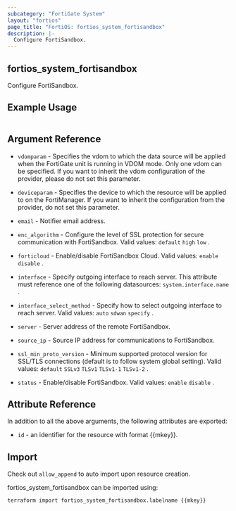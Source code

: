 ```yaml
---
subcategory: "FortiGate System"
layout: "fortios"
page_title: "FortiOS: fortios_system_fortisandbox"
description: |-
  Configure FortiSandbox.
---
```


## fortios_system_fortisandbox
Configure FortiSandbox.

## Example Usage

```hcl

```

## Argument Reference
* `vdomparam` - Specifies the vdom to which the data source will be applied when the FortiGate unit is running in VDOM mode. Only one vdom can be specified. If you want to inherit the vdom configuration of the provider, please do not set this parameter.
* `deviceparam` - Specifies the device to which the resource will be applied to on the FortiManager. If you want to inherit the configuration from the provider, do not set this parameter.

* `email` - Notifier email address.
* `enc_algorithm` - Configure the level of SSL protection for secure communication with FortiSandbox. Valid values: `default` `high` `low` .
* `forticloud` - Enable/disable FortiSandbox Cloud. Valid values: `enable` `disable` .
* `interface` - Specify outgoing interface to reach server. This attribute must reference one of the following datasources: `system.interface.name` .
* `interface_select_method` - Specify how to select outgoing interface to reach server. Valid values: `auto` `sdwan` `specify` .
* `server` - Server address of the remote FortiSandbox.
* `source_ip` - Source IP address for communications to FortiSandbox.
* `ssl_min_proto_version` - Minimum supported protocol version for SSL/TLS connections (default is to follow system global setting). Valid values: `default` `SSLv3` `TLSv1` `TLSv1-1` `TLSv1-2` .
* `status` - Enable/disable FortiSandbox. Valid values: `enable` `disable` .

## Attribute Reference

In addition to all the above arguments, the following attributes are exported:
* `id` - an identifier for the resource with format {{mkey}}.

## Import

Check out `allow_append` to auto import upon resource creation.

fortios_system_fortisandbox can be imported using:
```sh
terraform import fortios_system_fortisandbox.labelname {{mkey}}
```

